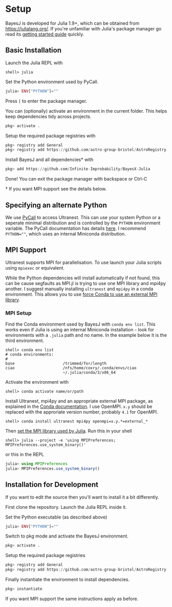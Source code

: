 # Setup

BayesJ is developed for Julia 1.9+, which can be obtained from https://julialang.org/. If you're unfamiliar with Julia's package manager go read its [getting started guide](https://pkgdocs.julialang.org/v1/getting-started/) quickly.

## Basic Installation
Launch the Julia REPL with
```shell
shell> julia
```
Set the Python environment used by PyCall.
```julia
julia> ENV["PYTHON"]=""
```
Press `]` to enter the package manager.

You can (optionally) activate an environment in the current folder. This helps keep dependencies tidy across projects. 
```julia
pkg> activate .
```

Setup the required package registries with
```julia
pkg> registry add General
pkg> registry add https://github.com/astro-group-bristol/AstroRegistry
```
Install BayesJ and all dependencies* with
```julia 
pkg> add https://github.com/Infinite-Improbability/BayesX-Julia
```
 Done! You can exit the package manager with backspace or Ctrl-C

\* If you want MPI support see the details below.

## Specifying an alternate Python
We use [PyCall](https://github.com/JuliaPy/PyCall.jl) to access Ultranest. This can use your system Python or a seperate minimal distribution and is controlled by the `PYTHON` environment variable. The PyCall documentation has details [here](https://github.com/JuliaPy/PyCall.jl#specifying-the-python-version). I recommend `PYTHON=""`, which uses an internal Miniconda distribution.

## MPI Support
Ultranest supports MPI for parallelisation. To use launch your Julia scripts using `mpiexec` or equivalent.

While the Python dependencies will install automatically if not found, this can be cause segfaults as MPI.jl is trying to use one MPI library and mpi4py another. I suggest manually installing `ultranest` and `mpi4py` in a conda environment. This allows you to use [force Conda to use an external MPI library](https://conda-forge.org/docs/user/tipsandtricks.html#using-external-message-passing-interface-mpi-libraries).

### MPI Setup

Find the Conda environment used by BayesJ with `conda env list`. This works even if Julia is using an internal Miniconda installation - look for environments with a `.julia` path and no name. In the example below it is the third environment.
```shell
shell> conda env list
# conda environments:
#
base                     /trimmed/for/length
ciao                     /nfs/home/coxry/.conda/envs/ciao
                         ~/.julia/conda/3/x86_64
```
Activate the environment with
```shell
shell> conda activate name/or/path
```
Install Ultranest, mpi4py and an appropriate external MPI package, as explained in the [Conda documentation](https://conda-forge.org/docs/user/tipsandtricks.html#using-external-message-passing-interface-mpi-libraries). I use OpenMPI. `x.y` should be replaced with the approriate version number, probably `4.1` for OpenMPI.
```shell
shell> conda install ultranest mpi4py openmpi=x.y.*=external_*
```
Then [set the MPI library used by Julia](https://juliaparallel.org/MPI.jl/stable/configuration/). Run this in your shell
```shell
shell> julia --project -e 'using MPIPreferences; MPIPreferences.use_system_binary()'
```
or this in the REPL
```julia
julia> using MPIPreferences
julia> MPIPreferences.use_system_binary()
```
## Installation for Development
If you want to edit the source then you'll want to install it a bit differently.

First clone the repository. Launch the Julia REPL inside it.

Set the Python executable (as described above)
```julia
julia> ENV["PYTHON"]=""
```
Switch to pkg mode and activate the BayesJ environment.
```julia
pkg> activate .
```
Setup the required package registries
```julia
pkg> registry add General
pkg> registry add https://github.com/astro-group-bristol/AstroRegistry
```
Finally instantiate the environment to install dependencies.
```julia
pkg> instantiate
```
If you want MPI support the same instructions apply as before.